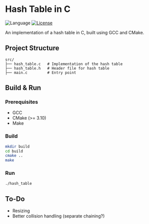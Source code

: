 # Hash Table in C

![Language](https://img.shields.io/badge/language-C-blue) [![License](https://img.shields.io/badge/License-Apache_2.0-green.svg)](https://opensource.org/licenses/Apache-2.0)

An implementation of a hash table in C, built using GCC and CMake.

## Project Structure

```
src/
├── hash_table.c   # Implementation of the hash table
├── hash_table.h   # Header file for hash table
├── main.c         # Entry point
```

## Build & Run

### Prerequisites
- GCC
- CMake (>= 3.10)
- Make

### Build
```bash
mkdir build
cd build
cmake ..
make
```

### Run
```bash
./hash_table
```


## To-Do

- Resizing
- Better collision handling (separate chaining?)
